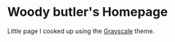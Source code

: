 # Woody butler's Homepage

Little page I cooked up using the [Grayscale](http://startbootstrap.com/template-overviews/grayscale/) theme. 
